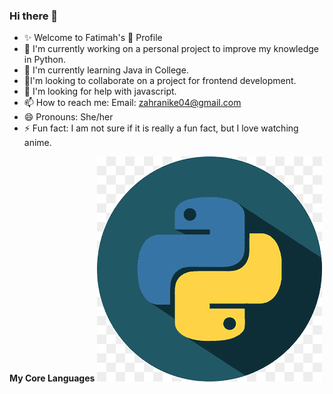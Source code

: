 ### Hi there 👋

<!--
**Fatimatulzahra/Fatimatulzahra** is a ✨ _special_ ✨ repository because its `README.md` (this file) appears on your GitHub profile.

Here are some ideas to get you started:

- 🔭 I’m currently working on ...
- 🌱 I’m currently learning ...
- 👯 I’m looking to collaborate on ...
- 🤔 I’m looking for help with ...
- 💬 Ask me about ...
- 📫 How to reach me: ...
- 😄 Pronouns: ...
- ⚡ Fun fact: ...
-->

- ✨ Welcome to Fatimah's 🧕 Profile
- 🔭 I'm currently working on a personal project to improve my knowledge in Python.
- 🌱 I'm currently learning Java in College.
- 👯I'm looking to collaborate on a project for frontend development.
- 🤔 I'm looking for help with javascript.
- 📫 How to reach me: Email: zahranike04@gmail.com
- 😄 Pronouns: She/her
- ⚡ Fun fact: I am not sure if it is really a fun fact, but I love watching anime.

<b>My Core Languages</b>
![python](/Assets/python.png?raw=true)
